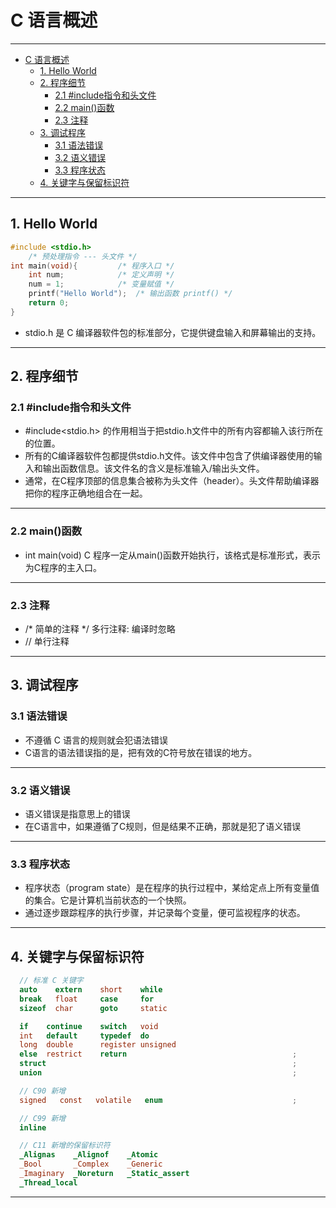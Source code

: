 # C 语言概述

---
- [C 语言概述](#c-语言概述)
  - [1. Hello World](#1-hello-world)
  - [2. 程序细节](#2-程序细节)
    - [2.1 #include指令和头文件](#21-include指令和头文件)
    - [2.2 main()函数](#22-main函数)
    - [2.3 注释](#23-注释)
  - [3. 调试程序](#3-调试程序)
    - [3.1 语法错误](#31-语法错误)
    - [3.2 语义错误](#32-语义错误)
    - [3.3 程序状态](#33-程序状态)
  - [4. 关键字与保留标识符](#4-关键字与保留标识符)

---
## 1. Hello World

```C
#include <stdio.h>      
    /* 预处理指令 --- 头文件 */
int main(void){         /* 程序入口 */
    int num;            /* 定义声明 */
    num = 1;            /* 变量赋值 */
    printf("Hello World");  /* 输出函数 printf() */
    return 0;
}
```

- stdio.h 是 C 编译器软件包的标准部分，它提供键盘输入和屏幕输出的支持。

---
## 2. 程序细节

### 2.1 #include指令和头文件

- #include\<stdio.h> 的作用相当于把stdio.h文件中的所有内容都输入该行所在的位置。
- 所有的C编译器软件包都提供stdio.h文件。该文件中包含了供编译器使用的输入和输出函数信息。该文件名的含义是标准输入/输出头文件。
- 通常，在C程序顶部的信息集合被称为头文件（header）。头文件帮助编译器把你的程序正确地组合在一起。

---
### 2.2 main()函数

- int main(void) C 程序一定从main()函数开始执行，该格式是标准形式，表示为C程序的主入口。

---
### 2.3 注释

- /* 简单的注释 */ 多行注释: 编译时忽略
- // 单行注释

---
## 3. 调试程序

### 3.1 语法错误

- 不遵循 C 语言的规则就会犯语法错误
- C语言的语法错误指的是，把有效的C符号放在错误的地方。

---
### 3.2 语义错误

- 语义错误是指意思上的错误
- 在C语言中，如果遵循了C规则，但是结果不正确，那就是犯了语义错误

---
### 3.3 程序状态

- 程序状态（program state）是在程序的执行过程中，某给定点上所有变量值的集合。它是计算机当前状态的一个快照。
- 通过逐步跟踪程序的执行步骤，并记录每个变量，便可监视程序的状态。

---
## 4. 关键字与保留标识符

```c
  // 标准 C 关键字
  auto    extern    short    while
  break   float     case     for
  sizeof  char      goto     static

  if    continue    switch   void
  int   default     typedef  do
  long  double      register unsigned
  else  restrict    return                                     ;
  struct                                                       ;
  union                                                        ;

  // C90 新增
  signed   const   volatile   enum                             ;

  // C99 新增
  inline                                                       

  // C11 新增的保留标识符
  _Alignas    _Alignof    _Atomic
  _Bool       _Complex    _Generic
  _Imaginary  _Noreturn   _Static_assert
  _Thread_local
```

---